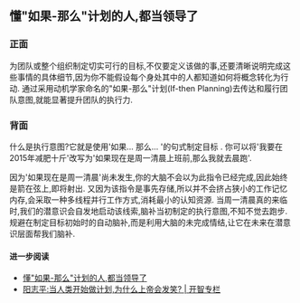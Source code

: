 ## 懂"如果-那么"计划的人,都当领导了

### 正面

为团队或整个组织制定切实可行的目标,不仅要定义该做的事,还要清晰说明完成这些事情的具体细节,因为你不能假设每个身处其中的人都知道如何将概念转化为行动. 通过采用动机学家命名的"如果-那么"计划(If-then Planning)去传达和履行团队意图,就能显著提升团队的执行力. 

### 背面

什么是执行意图?它就是使用'如果... 那么... '的句式制定目标 . 你可以将'我要在2015年减肥十斤'改写为'如果现在是周一清晨上班前,那么我就去晨跑'. 

因为'如果现在是周一清晨'尚未发生,你的大脑不会以为此指令已经完成,因此始终是箭在弦上,即将射出. 又因为该指令是事先存储,所以并不会挤占狭小的工作记忆内存,会采取一种多线程并行工作方式,消耗最小的认知资源. 当周一清晨真的来临时,我们的潜意识会自发地启动该线索,脑补当初制定的执行意图,不知不觉去跑步. 规避在制定目标初始时的自动脑补,而是利用大脑的未完成情结,让它在未来在潜意识层面帮我们脑补. 

#### 进一步阅读

- [懂"如果-那么"计划的人,都当领导了][1]
- [阳志平:当人类开始做计划,为什么上帝会发笑? | 开智专栏][2]

[1]:	http://t.cn/RUbplYD
[2]:	http://t.cn/RUbplPa